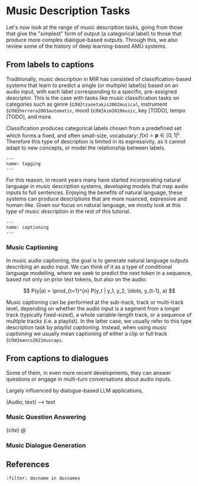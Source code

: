 # Music Description Tasks
Let's now look at the range of music description tasks, going from those that give the "simplest" form of output (a categorical label) to those that produce more complex dialogue-based outputs. Through this, we also review some of the history of deep learning-based AMU systems.

## From labels to captions

Traditionally, music description in MIR has consisted of classification-based systems that learn to predict a single (or multiple) label(s) based on an audio input, 
with each label corresponding to a specific, pre-assigned descriptor. This is the case with tasks like music classification tasks on categories such as genre {cite}`tzanetakis2002musical`, instrument {cite}`herrera2003automatic`, mood {cite}`kim2010music`, key [TODO], tempo [TODO], and more.

Classification produces categorical labels chosen from a predefined set which forms a fixed, and often small-size, vocabulary: $f(x) = \mathbf{p} \in [0, 1]^L$. Therefore this type of description is limited in its expressivity, as it cannot adapt to new concepts, or model the relationship between labels.


```{figure} ./img/tags.png
---
name: tagging
---

```

For this reason, in recent years many have started incorporating natural language in music description systems, developing models that map audio inputs 
to full sentences. Enjoying the benefits of natural language, these systems can produce descriptions that are more nuanced, expressive and human-like. Given our focus on natural language, we mostly look at this type of music description in the rest of this tutorial.

```{figure} ./img/caption.png
---
name: captioning
---

```

### Music Captioning
In music audio captioning, the goal is to generate natural language outputs describing an audio input. We can think of it as a type of conditional language modelling, where we seek to predict the next token in a sequence, based not only on prior text tokens, but also on the audio:

$$
P(y|a) = \prod_{t=1}^{n} P(y_t | y_1, y_2, \ldots, y_{t-1}, a)
$$

Music captioning can be performed at the sub-track, track or multi-track level, depending on whether the audio input is a segment from a longer track (typically fixed-sized), a whole variable-length track, or a sequence of multiple tracks (i.e. a playlist). In the latter case, we usually refer to this type description task by *playlist captioning*. Instead, when using *music captioning* we usually mean captioning of either a clip or full track {cite}`manco2021muscaps`.

## From captions to dialogues
Some of them, in even more recent developments, they can answer questions or engage in multi-turn conversations about audio inputs. 

Largely influenced by dialogue-based LLM applications, 

(Audio, text) --> text

### Music Question Answering 

{cite} @

### Music Dialogue Generation

## References

```{bibliography}
:filter: docname in docnames
```
